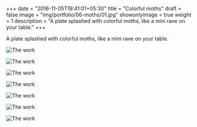 +++
date = "2016-11-05T19:41:01+05:30"
title = "Colorful moths"
draft = false
image = "img/portfolio/06-moths/01.jpg"
showonlyimage = true
weight = 1
description = "A plate splashed with colorful moths, like a mini rave on your table."
+++

A plate splashed with colorful moths, like a mini rave on your table.

![The work][1]

![The work][2]

![The work][3]

![The work][4]

![The work][5]

![The work][6]

![The work][7]

[1]: /img/portfolio/06-moths/01.jpg
[2]: /img/portfolio/06-moths/02.jpg
[3]: /img/portfolio/06-moths/03.jpg
[4]: /img/portfolio/06-moths/04.jpg
[5]: /img/portfolio/06-moths/05.jpg
[6]: /img/portfolio/06-moths/06.jpg
[7]: /img/portfolio/06-moths/07.jpg
